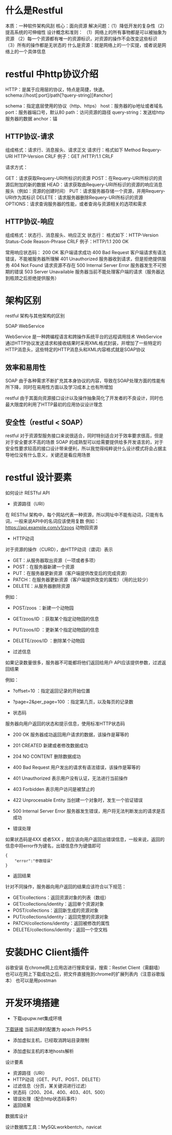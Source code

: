 # 什么是Restful

本质：一种软件架构风刮
核心：面向资源
解决问题：（1）降低开发的复杂性（2）提高系统的可伸缩性
设计概念和准则：
（1）网络上的所有事物都是可以被抽象为资源
（2）每一个资源都有唯一的资源标识，对资源的操作不会改变这些标识
（3）所有的操作都是无状态的
什么是资源：就是网络上的一个实提，或者说是网络上的一个具体信息

# restful 中http协议介绍  

HTTP：是属于应用层的协议，特点是简捷，快速。
schema://host[:port]/path[?query-string][#anchor]

schema：指定底层使用的协议（http、https）
host：服务器的ip地址或者域名
port：服务器端口号，默认80
path：访问资源的路径
query-string：发送给http服务器的数据
anchor：锚

## HTTP协议-请求

组成格式：请求行、消息报头、请求正文
请求行：格式如下
Method Requery-URI HTTP-Version CRLF
例子：GET /HTTP/1.1 CRLF

请求方式：

GET：请求获取Requery-URI所标识的资源
POST：在Requery-URI所标识的资源后附加的新的数据
HEAD：请求获取由Requery-URI所标识的资源的响应消息报头（例如：资源的创建时间）
PUT：请求服务器存储一个资源，并用Requery-URI作为其标识
DELETE：请求服务器删除Requery-URI所标识的资源
OPTIONS：请求查询服务器的性能，或者查询与资源相关的选项和需求

## HTTP协议-响应

组成格式：状态行、消息报头、响应正文
状态行：
格式如下：HTTP-Version Status-Code Reason-Phrase CRLF
例子：HTTP/1.1 200 OK

常用响应状态码：
200 OK  客户端请求成功
400 Bad Request 客户端请求有语法错误，不能被服务器所理解
401 Unauthorized 服务器收到请求，但是拒绝提供服务
404 Not Found 请求资源不存在
500 Internal Server Error 服务器发生不可预期的错误
503 Server Unavailable 服务器当前不能处理客户端的请求（服务器达到瓶颈之后拒绝提供服务）

# 架构区别

restful 架构与其他架构的区别

SOAP WebService

WebService 是一种跨编程语言和跨操作系统平台的远程调用技术
WebService 通过HTTP协议发送请求和接收结果时采用XML格式封装，并增加了一些特定的HTTP消息头，这些特定的HTTP消息头和XML内容格式就是SOAP协议

## 效率和易用性

SOAP 由于各种需求不断扩充其本身协议的内容，导致在SOAP处理方面的性能有所下降，同时在易用性方面以及学习成本上也有所增加

restful 由于其面向资源接口设计以及操作抽象简化了开发者的不良设计，同时也最大限度的利用了HTTP最初的应用协议设计理念
 
## 安全性（restful < SOAP）

restful 对于资源型服务接口来说很适合，同时特别适合对于效率要求很高，但是对于安全要求不高的场景
SOAP 的成熟型可以给需要提供给多开发语言的，对于安全性要求较高的接口设计带来便利，所以我觉得纯粹说什么设计模式将会占据主导地位没有什么意义，关键还是看应用场景

# restful 设计要素

如何设计 RESTful API

- 资源路径（URI）

在 RESTful 架构中，每个网站代表一种资源，所以网址中不能有动词，只能有名词，一般来说API中的名词应该使用复数
例如：https://api.example.com/v1/zoos  动物园资源

- HTTP动词

对于资源的操作（CURD），由HTTP动词（谓词）表示
- GET：从服务器取出资源（一项或者多项）
- POST：在服务器新建一个资源
- PUT：在服务器更新资源（客户端提供改变后的完成资源）
- PATCH：在服务器更新资源（客户端提供改变的属性）（用的比较少）
- DELETE：从服务器删除资源

例如：
- POST/zoos ：新建一个动物园
- GET/zoos/ID ：获取某个指定动物园的信息
- PUT/zoos/ID ：更新某个指定动物园的信息
- DELETE/zoos/ID ：删除某个动物园

- 过滤信息
 
如果记录数量很多，服务器不可能都将他们返回给用户
API应该提供参数，过滤返回结果

例如：
- ?offset=10 ：指定返回记录的开始位置
- ?page=2&per_page=100 ：指定第几页，以及每页的记录数

- 状态码
 
服务器向用户返回的状态和提示信息，使用标准HTTP状态码
 - 200 OK 服务器成功返回用户请求的数据，该操作是幂等的
 - 201 CREATED 新建或者修改数据成功
 - 204 NO CONTENT 删除数据成功
 - 400 Bad Request 用户发出的请求有语法错误，该操作是幂等的
 - 401 Unauthorized 表示用户没有认证，无法进行当前操作
 - 403 Forbidden 表示用户访问是被禁止的
 - 422 Unprocesable Entity 当创建一个对象时，发生一个验证错误
 - 500 Internal Server Error 服务器发生错误，用户将无法判断发出的请求是否成功

- 错误处理
 
如果状态码是4XX 或者5XX ，就应该向用户返回出错误信息，一般来说，返回的信息中将error作为键名，出错信息作为键值即可
```
{
	"error":"参数错误"
}
```

- 返回结果
  
针对不同操作，服务器向用户返回的结果应该符合以下规范：
- GET/collections：返回资源对象的列表（数组）
- GET/collections/identity：返回单个资源对象
- POST/collections：返回新生成的资源对象
- PUT/collections/identity：返回完整的资源对象
- PATCH/collections/identity：返回被修改的属性
- DELETE/collections/identity：返回一个空文档

# 安装DHC Client插件

谷歌安装
在chrome网上应用店进行搜索安装，搜索：Restlet Client（需翻墙）
也可以在网上下载成功之后，把文件直接拖到chrome的扩展列表内（注意谷歌版本）
也可以是用postman

# 开发环境搭建

- 下载upupw.net集成环境

[下载链接](http://www.upupw.net)
当前选择的配置为 apach PHP5.5

- 添加虚拟主机，已经取消跨站目录限制

- 添加虚拟主机的本地hosts解析

设计要素

- 资源路径（URI）
- HTTP动词（GET、PUT、POST、DELETE）
- 过滤信息（分页，某关键词进行过滤）
- 状态码（200、204、400、403、401、500）
- 错误处理（配合http状态码事件）
- 返回结果

数据库设计

设计数据库工具：MySQLworkbentch，navicat







